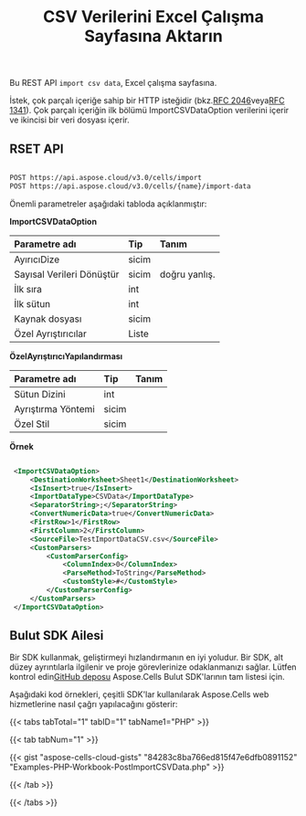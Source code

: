 ﻿---
title: CSV Verilerini Excel Çalışma Sayfasına Aktarın
second_title: Aspose.Cells Cloud Documen
linktitle: csv verilerini içe aktar
type: docs
url: /tr/import/csv-data/
aliases: [/import-csv-data-into-excel-worksheet/, /import-csv-data-into-worksheet/,/import-data/csv-data/]
keywords: Import csv data into Excel files
description: Aspose.Cells Cloud REST API, csv verilerini Excel dosyalarına aktarmayı destekler. SDK, geliştirme dili türlerini destekler. Android, C#, Go, Java, NodeJS, Perl, PHP, Python, Ruby ve Swift'i içerir
weight: 19
---
Bu REST API `import csv data`, Excel çalışma sayfasına.

İstek, çok parçalı içeriğe sahip bir HTTP isteğidir (bkz.[RFC 2046](http://tools.ietf.org/html/rfc2046#page-17)veya[RFC 1341](http://www.w3.org/Protocols/rfc1341/7_2_Multipart.html)). Çok parçalı içeriğin ilk bölümü ImportCSVDataOption verilerini içerir ve ikincisi bir veri dosyası içerir.

## RSET API

```bash

POST https://api.aspose.cloud/v3.0/cells/import
POST https://api.aspose.cloud/v3.0/cells/{name}/import-data

```

Önemli parametreler aşağıdaki tabloda açıklanmıştır:


**ImportCSVDataOption**

|Parametre adı|Tip|Tanım|
|:- |:- |:- |
| AyırıcıDize| sicim||
| Sayısal Verileri Dönüştür| sicim|doğru yanlış.|
| İlk sıra| int||
| İlk sütun| int||
| Kaynak dosyası| sicim||
| Özel Ayrıştırıcılar|Liste<CustomParserConfig> ||


**ÖzelAyrıştırıcıYapılandırması**

|Parametre adı|Tip|Tanım|
|:- |:- |:- |
| Sütun Dizini| int||
| Ayrıştırma Yöntemi| sicim||
| Özel Stil| sicim||

**Örnek**

```xml

 <ImportCSVDataOption>
     <DestinationWorksheet>Sheet1</DestinationWorksheet>
     <IsInsert>true</IsInsert>
     <ImportDataType>CSVData</ImportDataType>
     <SeparatorString>;</SeparatorString>
     <ConvertNumericData>true</ConvertNumericData>
     <FirstRow>1</FirstRow>
     <FirstColumn>2</FirstColumn>
     <SourceFile>TestImportDataCSV.csv</SourceFile>
     <CustomParsers>
         <CustomParserConfig>
             <ColumnIndex>0</ColumnIndex>
             <ParseMethod>ToString</ParseMethod>
             <CustomStyle>#</CustomStyle>
         </CustomParserConfig>
     </CustomParsers>
 </ImportCSVDataOption>

```

## Bulut SDK Ailesi

 Bir SDK kullanmak, geliştirmeyi hızlandırmanın en iyi yoludur. Bir SDK, alt düzey ayrıntılarla ilgilenir ve proje görevlerinize odaklanmanızı sağlar. Lütfen kontrol edin[GitHub deposu](https://github.com/aspose-cells-cloud) Aspose.Cells Bulut SDK'larının tam listesi için.

Aşağıdaki kod örnekleri, çeşitli SDK'lar kullanılarak Aspose.Cells web hizmetlerine nasıl çağrı yapılacağını gösterir:

{{< tabs tabTotal="1" tabID="1" tabName1="PHP" >}}

{{< tab tabNum="1" >}}

{{< gist "aspose-cells-cloud-gists" "84283c8ba766ed815f47e6dfb0891152" "Examples-PHP-Workbook-PostImportCSVData.php" >}}

{{< /tab >}}

{{< /tabs >}}

